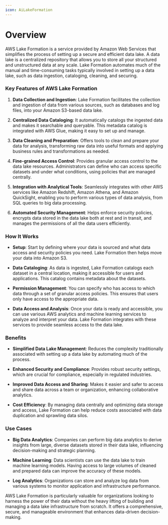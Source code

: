```yaml
---
icon: AiLakeFormation
---
```

# Overview

AWS Lake Formation is a service provided by Amazon Web Services that simplifies the process of setting up a secure and efficient data lake. A data lake is a centralized repository that allows you to store all your structured and unstructured data at any scale. Lake Formation automates much of the manual and time-consuming tasks typically involved in setting up a data lake, such as data ingestion, cataloging, cleaning, and securing.

### Key Features of AWS Lake Formation

1. **Data Collection and Ingestion**: Lake Formation facilitates the collection and ingestion of data from various sources, such as databases and log files, into your Amazon S3-based data lake.
    
2. **Centralized Data Cataloging**: It automatically catalogs the ingested data and makes it searchable and queryable. This metadata catalog is integrated with AWS Glue, making it easy to set up and manage.
    
3. **Data Cleaning and Preparation**: Offers tools to clean and prepare your data for analysis, transforming raw data into useful formats and applying business rules and transformations as needed.
    
4. **Fine-grained Access Control**: Provides granular access control to the data lake resources. Administrators can define who can access specific datasets and under what conditions, using policies that are managed centrally.
    
5. **Integration with Analytical Tools**: Seamlessly integrates with other AWS services like Amazon Redshift, Amazon Athena, and Amazon QuickSight, enabling you to perform various types of data analysis, from SQL queries to big data processing.
    
6. **Automated Security Management**: Helps enforce security policies, encrypts data stored in the data lake both at rest and in transit, and manages the permissions of all the data users efficiently.
    

### How It Works

- **Setup**: Start by defining where your data is sourced and what data access and security policies you need. Lake Formation then helps move your data into Amazon S3.
    
- **Data Cataloging**: As data is ingested, Lake Formation catalogs each dataset in a central location, making it accessible for users and applications. This catalog contains metadata about the datasets.
    
- **Permission Management**: You can specify who has access to which data through a set of granular access policies. This ensures that users only have access to the appropriate data.
    
- **Data Access and Analysis**: Once your data is ready and accessible, you can use various AWS analytics and machine learning services to analyze and interpret your data. Lake Formation integrates with these services to provide seamless access to the data lake.
    

### Benefits

- **Simplified Data Lake Management**: Reduces the complexity traditionally associated with setting up a data lake by automating much of the process.
    
- **Enhanced Security and Compliance**: Provides robust security settings, which are crucial for compliance, especially in regulated industries.
    
- **Improved Data Access and Sharing**: Makes it easier and safer to access and share data across a team or organization, enhancing collaborative analytics.
    
- **Cost Efficiency**: By managing data centrally and optimizing data storage and access, Lake Formation can help reduce costs associated with data duplication and sprawling data silos.
    

### Use Cases

- **Big Data Analytics**: Companies can perform big data analytics to derive insights from large, diverse datasets stored in their data lake, influencing decision-making and strategic planning.
    
- **Machine Learning**: Data scientists can use the data lake to train machine learning models. Having access to large volumes of cleaned and prepared data can improve the accuracy of these models.
    
- **Log Analytics**: Organizations can store and analyze log data from various systems to monitor application and infrastructure performance.
    

AWS Lake Formation is particularly valuable for organizations looking to harness the power of their data without the heavy lifting of building and managing a data lake infrastructure from scratch. It offers a comprehensive, secure, and manageable environment that enhances data-driven decision-making.